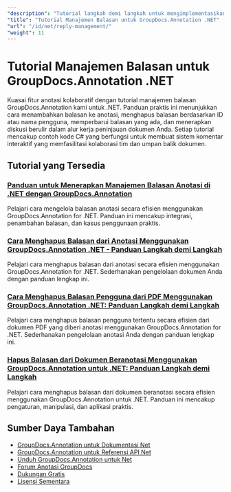 ```yaml
---
"description": "Tutorial langkah demi langkah untuk mengimplementasikan rangkaian komentar, balasan, dan diskusi kolaboratif dengan GroupDocs.Annotation untuk .NET."
"title": "Tutorial Manajemen Balasan untuk GroupDocs.Annotation .NET"
"url": "/id/net/reply-management/"
"weight": 11
---
```


# Tutorial Manajemen Balasan untuk GroupDocs.Annotation .NET

Kuasai fitur anotasi kolaboratif dengan tutorial manajemen balasan GroupDocs.Annotation kami untuk .NET. Panduan praktis ini menunjukkan cara menambahkan balasan ke anotasi, menghapus balasan berdasarkan ID atau nama pengguna, memperbarui balasan yang ada, dan menerapkan diskusi berulir dalam alur kerja peninjauan dokumen Anda. Setiap tutorial mencakup contoh kode C# yang berfungsi untuk membuat sistem komentar interaktif yang memfasilitasi kolaborasi tim dan umpan balik dokumen.

## Tutorial yang Tersedia

### [Panduan untuk Menerapkan Manajemen Balasan Anotasi di .NET dengan GroupDocs.Annotation](./groupdocs-annotation-net-reply-management-guide/)
Pelajari cara mengelola balasan anotasi secara efisien menggunakan GroupDocs.Annotation for .NET. Panduan ini mencakup integrasi, penambahan balasan, dan kasus penggunaan praktis.

### [Cara Menghapus Balasan dari Anotasi Menggunakan GroupDocs.Annotation .NET - Panduan Langkah demi Langkah](./remove-replies-groupdocs-annotation-net-guide/)
Pelajari cara menghapus balasan dari anotasi secara efisien menggunakan GroupDocs.Annotation for .NET. Sederhanakan pengelolaan dokumen Anda dengan panduan lengkap ini.

### [Cara Menghapus Balasan Pengguna dari PDF Menggunakan GroupDocs.Annotation .NET: Panduan Langkah demi Langkah](./remove-user-replies-groupdocs-annotation-net/)
Pelajari cara menghapus balasan pengguna tertentu secara efisien dari dokumen PDF yang diberi anotasi menggunakan GroupDocs.Annotation for .NET. Sederhanakan pengelolaan anotasi Anda dengan panduan lengkap ini.

### [Hapus Balasan dari Dokumen Beranotasi Menggunakan GroupDocs.Annotation untuk .NET: Panduan Langkah demi Langkah](./remove-replies-groupdocs-annotation-net/)
Pelajari cara menghapus balasan dari dokumen beranotasi secara efisien menggunakan GroupDocs.Annotation untuk .NET. Panduan ini mencakup pengaturan, manipulasi, dan aplikasi praktis.

## Sumber Daya Tambahan

- [GroupDocs.Annotation untuk Dokumentasi Net](https://docs.groupdocs.com/annotation/net/)
- [GroupDocs.Annotation untuk Referensi API Net](https://reference.groupdocs.com/annotation/net/)
- [Unduh GroupDocs.Annotation untuk Net](https://releases.groupdocs.com/annotation/net/)
- [Forum Anotasi GroupDocs](https://forum.groupdocs.com/c/annotation)
- [Dukungan Gratis](https://forum.groupdocs.com/)
- [Lisensi Sementara](https://purchase.groupdocs.com/temporary-license/)